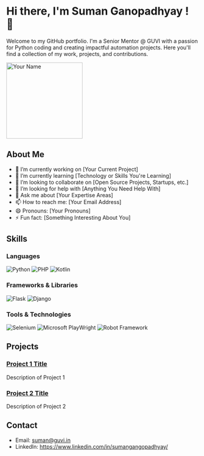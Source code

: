 # Hi there, I'm Suman Ganopadhyay ! 👋

Welcome to my GitHub portfolio. I'm a Senior Mentor @ GUVI with a passion for Python coding and creating impactful automation projects. Here you'll find a collection of my work, projects, and contributions.

<img src="https://your-image-url" alt="Your Name" width="200"/>

## About Me
- 🔭 I’m currently working on [Your Current Project]
- 🌱 I’m currently learning [Technology or Skills You're Learning]
- 👯 I’m looking to collaborate on [Open Source Projects, Startups, etc.]
- 🤔 I’m looking for help with [Anything You Need Help With]
- 💬 Ask me about [Your Expertise Areas]
- 📫 How to reach me: [Your Email Address]
- 😄 Pronouns: [Your Pronouns]
- ⚡ Fun fact: [Something Interesting About You]

## Skills
### Languages
![Python](https://img.shields.io/badge/-Python-green?style=flat-square&logo=python)
![PHP](https://img.shields.io/badge/-php-yellow?style=flat-square&logo=php)
![Kotlin](https://img.shields.io/badge/-kotlin-red?style=flat-square&logo=kotlin)

### Frameworks & Libraries
![Flask](https://img.shields.io/badge/-Flask-blue?style=flat-square&logo=flask)
![Django](https://img.shields.io/badge/-Django-green?style=flat-square&logo=django)

### Tools & Technologies
![Selenium](https://img.shields.io/badge/-Selenium-green?style=flat-square&logo=selenium)
![Microsoft PlayWright](https://img.shields.io/badge/-Microsoft_PlayWright-blue?style=flat-square&logo=playwright)
![Robot Framework](https://img.shields.io/badge/-Robot_Framework-black?style=flat-square&logo=robotframework)

## Projects
### [Project 1 Title](https://github.com/yourusername/project1)
Description of Project 1

### [Project 2 Title](https://github.com/yourusername/project2)
Description of Project 2

## Contact
- Email: suman@guvi.in
- LinkedIn: https://www.linkedin.com/in/sumangangopadhyay/
